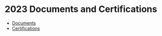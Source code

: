 # 2023 Documents and Certifications

- [Documents](./documents/README.md)
- [Certifications](./certifications/README.md)

